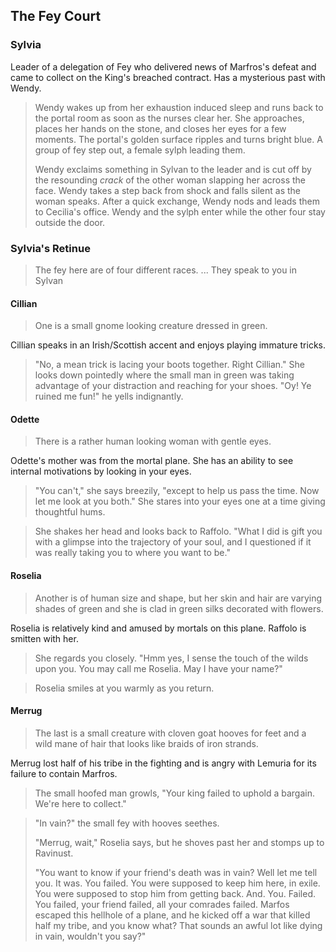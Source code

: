 ## The Fey Court

### Sylvia
Leader of a delegation of Fey who delivered news of Marfros's defeat and came to collect on the King's breached contract. Has a mysterious past with Wendy.

> Wendy wakes up from her exhaustion induced sleep and runs back to the portal room as soon as the nurses clear her. She approaches, places her hands on the stone, and closes her eyes for a few moments. The portal's golden surface ripples and turns bright blue. A group of fey step out, a female sylph leading them.
> 
> Wendy exclaims something in Sylvan to the leader and is cut off by the resounding *crack* of the other woman slapping her across the face. Wendy takes a step back from shock and falls silent as the woman speaks. After a quick exchange, Wendy nods and leads them to Cecilia's office. Wendy and the sylph enter while the other four stay outside the door.

### Sylvia's Retinue
> The fey here are of four different races. ... They speak to you in Sylvan

#### Cillian
> One is a small gnome looking creature dressed in green.

Cillian speaks in an Irish/Scottish accent and enjoys playing immature tricks.

> "No, a mean trick is lacing your boots together. Right Cillian." She looks down pointedly where the small man in green was taking advantage of your distraction and reaching for your shoes. "Oy! Ye ruined me fun!" he yells indignantly.

#### Odette
> There is a rather human looking woman with gentle eyes.

Odette's mother was from the mortal plane. She has an ability to see internal motivations by looking in your eyes.

> "You can't," she says breezily, "except to help us pass the time. Now let me look at you both." She stares into your eyes one at a time giving thoughtful hums.

> She shakes her head and looks back to Raffolo. "What I did is gift you with a glimpse into the trajectory of your soul, and I questioned if it was really taking you to where you want to be."

#### Roselia
> Another is of human size and shape, but her skin and hair are varying shades of green and she is clad in green silks decorated with flowers.

Roselia is relatively kind and amused by mortals on this plane. Raffolo is smitten with her.

> She regards you closely. "Hmm yes, I sense the touch of the wilds upon you. You may call me Roselia. May I have your name?"

> Roselia smiles at you warmly as you return.

#### Merrug
> The last is a small creature with cloven goat hooves for feet and a wild mane of hair that looks like braids of iron strands. 

Merrug lost half of his tribe in the fighting and is angry with Lemuria for its failure to contain Marfros.

> The small hoofed man growls, "Your king failed to uphold a bargain. We're here to collect."

> "In vain?" the small fey with hooves seethes.
>
> "Merrug, wait," Roselia says, but he shoves past her and stomps up to Ravinust.
> 
> "You want to know if your friend's death was in vain? Well let me tell you. It was. You failed. You were supposed to keep him here, in exile. You were supposed to stop him from getting back. And. You. Failed. You failed, your friend failed, all your comrades failed. Marfos escaped this hellhole of a plane, and he kicked off a war that killed half my tribe, and you know what? That sounds an awful lot like dying in vain, wouldn't you say?"
